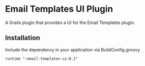 Email Templates UI Plugin
=========================

A Grails plugin that provides a UI for the Email Templates plugin.

Installation
------------

Include the dependency in your application via BuildConfig.groovy

    runtime ":email-templates-ui:0.1"


